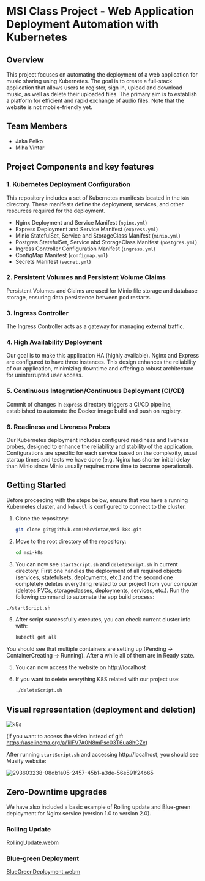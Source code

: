 # MSI Class Project - Web Application Deployment Automation with Kubernetes

## Overview
This project focuses on automating the deployment of a web application for music sharing using Kubernetes. The goal is to create a full-stack application that allows users to register, sign in, upload and download music, as well as delete their uploaded files. The primary aim is to establish a platform for efficient and rapid exchange of audio files. Note that the website is not mobile-friendly yet.

## Team Members
- Jaka Pelko
- Miha Vintar

## Project Components and key features

### 1. Kubernetes Deployment Configuration

This repository includes a set of Kubernetes manifests located in the `k8s` directory. These manifests define the deployment, services, and other resources required for the deployment.

- Nginx Deployment and Service Manifest (`nginx.yml`)
- Express Deployment and Service Manifest (`express.yml`)
- Minio StatefulSet, Service and StorageClass Manifest (`minio.yml`)
- Postgres StatefulSet, Service abd StorageClass Manifest (`postgres.yml`)
- Ingress Controller Configuration Manifest (`ingress.yml`)
- ConfigMap Manifest (`configmap.yml`)
- Secrets Manifest (`secret.yml`)

### 2. Persistent Volumes and Persistent Volume Claims
Persistent Volumes and Claims are used for Minio file storage and database storage, ensuring data persistence between pod restarts.

### 3. Ingress Controller
The Ingress Controller acts as a gateway for managing external traffic.

### 4. High Availability Deployment
Our goal is to make this application HA (highly available). Nginx and Express are configured to have three instances. This design enhances the reliability of our application, minimizing downtime and offering a robust architecture for uninterrupted user access.


### 5. Continuous Integration/Continuous Deployment (CI/CD)
Commit of changes in `express` directory triggers a CI/CD pipeline, established to automate the Docker image build and push on registry.

### 6. Readiness and Liveness Probes

Our Kubernetes deployment includes configured readiness and liveness probes, designed to enhance the reliability and stability of the application. Configurations are specific for each service based on the complexity, usual startup times and tests we have done (e.g. Nginx has shorter initial delay than Minio since Minio usually requires more time to become operational).

## Getting Started
Before proceeding with the steps below, ensure that you have a running Kubernetes cluster, and `kubectl` is configured to connect to the cluster.

1. Clone the repository:

    ```bash
    git clone git@github.com:MhcVintar/msi-k8s.git
    ```

2. Move to the root directory of the repository:

    ```bash
    cd msi-k8s
    ```

3. You can now see `startScript.sh` and `deleteScript.sh` in current directory. First one handles the deployment of all required objects (services, statefulsets, deployments, etc.) and the second one completely deletes everything related to our project from your computer (deletes PVCs, storageclasses, deployments, services, etc.).
  Run the following command to automate the app build process:

  ```bash
  ./startScript.sh
  ```

5. After script successfully executes, you can check current cluster info with:

    ```bash
    kubectl get all
    ```

  You should see that multiple containers are setting up (Pending -> ContainerCreating -> Running). After a while all of them are in Ready state.

5. You can now access the website on http://localhost

6. If you want to delete everything K8S related with our project use: 
    ```bash
    ./deleteScript.sh
    ```

## Visual representation (deployment and deletion)

![k8s](https://github.com/MhcVintar/msi-k8s/assets/69330734/81e9c128-ae40-41a3-97f0-407b77e53407)

(if you want to access the video instead of gif: https://asciinema.org/a/1ilFV7A0N8mPsc03T6ua8hCZx)

After running `startScript.sh` and accessing http://localhost, you should see Musify website:

![293603238-08db1a05-2457-45b1-a3de-56e591f24b65](https://github.com/MhcVintar/msi-k8s/assets/69330734/f466c438-5995-41fc-977c-3e0ca4fe175a)

## Zero-Downtime upgrades
We have also included a basic example of Rolling update and Blue-green deployment for Nginx service (version 1.0 to version 2.0).

### Rolling Update

[RollingUpdate.webm](https://github.com/MhcVintar/msi-k8s/assets/69330734/1abc4b69-cbb3-4612-ab70-793e83f863d7)

### Blue-green Deployment

[BlueGreenDeployment.webm](https://github.com/MhcVintar/msi-k8s/assets/69330734/24e00af3-d673-4827-907e-d538dada42f6)
